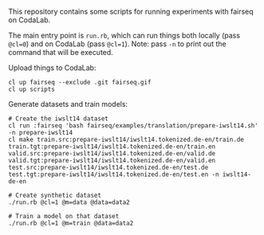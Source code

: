 This repository contains some scripts for running experiments with fairseq on
CodaLab.

The main entry point is `run.rb`, which can run things both locally (pass
`@cl=0`) and on CodaLab (pass `@cl=1`).  Note: pass `-n` to print out the
command that will be executed.

Upload things to CodaLab:

    cl up fairseq --exclude .git fairseq.gif
    cl up scripts

Generate datasets and train models:

    # Create the iwslt14 dataset
    cl run :fairseq 'bash fairseq/examples/translation/prepare-iwslt14.sh' -n prepare-iwslt14
    cl make train.src:prepare-iwslt14/iwslt14.tokenized.de-en/train.de train.tgt:prepare-iwslt14/iwslt14.tokenized.de-en/train.en valid.src:prepare-iwslt14/iwslt14.tokenized.de-en/valid.de valid.tgt:prepare-iwslt14/iwslt14.tokenized.de-en/valid.en test.src:prepare-iwslt14/iwslt14.tokenized.de-en/test.de test.tgt:prepare-iwslt14/iwslt14.tokenized.de-en/test.en -n iwslt14-de-en

    # Create synthetic dataset
    ./run.rb @cl=1 @m=data @data=data2

    # Train a model on that dataset
    ./run.rb @cl=1 @m=train @data=data2
